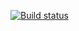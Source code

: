 [![Build status](https://ci.appveyor.com/api/projects/status/47j6hxn563m9tvq2?svg=true)](https://ci.appveyor.com/project/lakkikot/aqa2-2)
